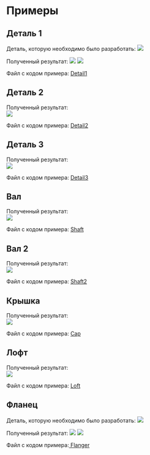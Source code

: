 # Примеры

## Деталь 1 <br>
Деталь, которую необходимо было разработать:
![](Img-Detail/%D0%A1%D0%BC%D0%B8%D1%80%D0%BD%D0%BE%D0%B2-%D0%A7%D0%B5%D1%80%D1%82%D0%B5%D0%B6.jpg)

Полученный результат:
![](Img-Detail/%D0%A1%D0%BC%D0%B8%D1%80%D0%BD%D0%BE%D0%B21.jpg)
![](%D0%A1%D0%BC%D0%B8%D1%80%D0%BD%D0%BE%D0%B22.jpg)

Файл с кодом примера: [Detail1](https://github.com/NanoCAD-Mospolytech/NanoCAD-IngeneringSoft/tree/main/%D0%9C%D0%B0%D1%82%D0%B5%D1%80%D0%B8%D0%B0%D0%BB%D1%8B/Detail1)


## Деталь 2 <br>
Полученный результат:<br>
![](Img-Detail/%D0%A1%D0%B5%D1%80%D0%B3%D0%B8%D1%87%D0%B5%D0%B2%D0%B0.jpg)

Файл с кодом примера: [Detail2](https://github.com/NanoCAD-Mospolytech/NanoCAD-IngeneringSoft/tree/main/%D0%9C%D0%B0%D1%82%D0%B5%D1%80%D0%B8%D0%B0%D0%BB%D1%8B/Detail2)


## Деталь 3

Полученный результат:<br>
![](Img-Detail/%D0%9F%D0%BE%D0%BB%D1%8F%D0%BA%D0%BE%D0%B2%D0%B0.jpg)

Файл с кодом примера: [Detail3](https://github.com/NanoCAD-Mospolytech/NanoCAD-IngeneringSoft/tree/main/%D0%9C%D0%B0%D1%82%D0%B5%D1%80%D0%B8%D0%B0%D0%BB%D1%8B/Detail3)


## Вал 

Полученный результат:<br>
![](Img-Detail/%D0%A1%D0%B5%D1%80%D0%B3%D0%B8%D1%87%D0%B5%D0%B2%D0%B0-Shaft.jpg)

Файл с кодом примера: [Shaft](https://github.com/NanoCAD-Mospolytech/NanoCAD-IngeneringSoft/tree/main/%D0%9C%D0%B0%D1%82%D0%B5%D1%80%D0%B8%D0%B0%D0%BB%D1%8B/Shaft)


## Вал 2

Полученный результат:<br>
![](Img-Detail/%D0%9F%D0%BE%D0%BB%D1%8F%D0%BA%D0%BE%D0%B2%D0%B02.jpg)

Файл с кодом примера: [Shaft2](https://github.com/NanoCAD-Mospolytech/NanoCAD-IngeneringSoft/tree/main/%D0%9C%D0%B0%D1%82%D0%B5%D1%80%D0%B8%D0%B0%D0%BB%D1%8B/Shaft2)


## Крышка 

Полученный результат:<br>
![](Img-Detail/%D0%9F%D0%BE%D0%BB%D1%8F%D0%BA%D0%BE%D0%B2%D0%B0-Cap.jpg)

Файл с кодом примера: [Cap](https://github.com/NanoCAD-Mospolytech/NanoCAD-IngeneringSoft/tree/main/%D0%9C%D0%B0%D1%82%D0%B5%D1%80%D0%B8%D0%B0%D0%BB%D1%8B/Cap)


## Лофт

Полученный результат:<br>
![](Img-Detail/%D0%A4%D0%BE%D0%BC%D0%B8%D0%BD%D0%B0-%D0%9B%D0%BE%D1%84%D1%82.png)

Файл с кодом примера: [Loft](https://github.com/NanoCAD-Mospolytech/NanoCAD-IngeneringSoft/tree/main/%D0%9C%D0%B0%D1%82%D0%B5%D1%80%D0%B8%D0%B0%D0%BB%D1%8B/Loft)


## Фланец

Деталь, которую необходимо было разработать:
![](Img-Detail/%D0%92%D0%B4%D0%BE%D0%B2%D0%B8%D0%BD-%D0%A7%D0%B5%D1%80%D1%82%D0%B5%D0%B6.jpg)

Полученный результат:
![](Img-Detail/%D0%92%D0%B4%D0%BE%D0%B2%D0%B8%D0%BD2.png)
![](Img-Detail/%D0%92%D0%B4%D0%BE%D0%B2%D0%B8%D0%BD1.png)

Файл с кодом примера:[ Flanger](https://github.com/NanoCAD-Mospolytech/NanoCAD-IngeneringSoft/tree/main/%D0%9C%D0%B0%D1%82%D0%B5%D1%80%D0%B8%D0%B0%D0%BB%D1%8B/Flanger)
